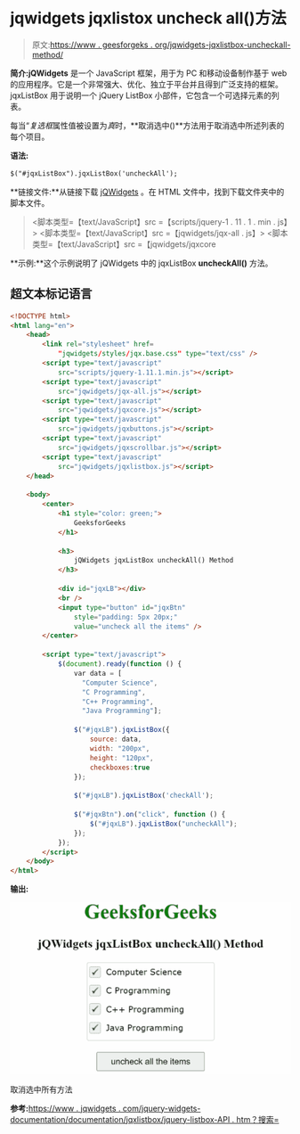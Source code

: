 # jqwidgets jqxlistox uncheck all()方法

> 原文:[https://www . geesforgeks . org/jqwidgets-jqxlistbox-uncheckall-method/](https://www.geeksforgeeks.org/jqwidgets-jqxlistbox-uncheckall-method/)

**简介:jQWidgets** 是一个 JavaScript 框架，用于为 PC 和移动设备制作基于 web 的应用程序。它是一个非常强大、优化、独立于平台并且得到广泛支持的框架。jqxListBox 用于说明一个 jQuery ListBox 小部件，它包含一个可选择元素的列表。

每当“*复选框*属性值被设置为*真*时，**取消选中()**方法用于取消选中所述列表的每个项目。

**语法:**

```html
$("#jqxListBox").jqxListBox('uncheckAll');
```

**链接文件:**从链接下载 [jQWidgets](https://www.jqwidgets.com/download) 。在 HTML 文件中，找到下载文件夹中的脚本文件。

> <link rel="”stylesheet”" href="”jqwidgets/styles/jqx.base.css”" type="”text/css”">
> <脚本类型=【text/JavaScript】src =【scripts/jquery-1 . 11 . 1 . min . js】></脚本>
> <脚本类型=【text/JavaScript】src =【jqwidgets/jqx-all . js】></脚本>
> <脚本类型=【text/JavaScript】src =【jqwidgets/jqxcore

**示例:**这个示例说明了 jQWidgets 中的 jqxListBox **uncheckAll()** 方法。

## 超文本标记语言

```html
<!DOCTYPE html>
<html lang="en">
    <head>
        <link rel="stylesheet" href=
            "jqwidgets/styles/jqx.base.css" type="text/css" />
        <script type="text/javascript" 
            src="scripts/jquery-1.11.1.min.js"></script>
        <script type="text/javascript" 
            src="jqwidgets/jqx-all.js"></script>
        <script type="text/javascript" 
            src="jqwidgets/jqxcore.js"></script>
        <script type="text/javascript" 
            src="jqwidgets/jqxbuttons.js"></script>
        <script type="text/javascript" 
            src="jqwidgets/jqxscrollbar.js"></script>
        <script type="text/javascript" 
            src="jqwidgets/jqxlistbox.js"></script>
    </head>

    <body>
        <center>
            <h1 style="color: green;">
                GeeksforGeeks
            </h1>

            <h3>
                jQWidgets jqxListBox uncheckAll() Method
            </h3>

            <div id="jqxLB"></div>
            <br />
            <input type="button" id="jqxBtn" 
                style="padding: 5px 20px;" 
                value="uncheck all the items" />
        </center>

        <script type="text/javascript">
            $(document).ready(function () {
                var data = [
                  "Computer Science", 
                  "C Programming",
                  "C++ Programming",
                  "Java Programming"];

                $("#jqxLB").jqxListBox({
                    source: data,
                    width: "200px",
                    height: "120px",
                    checkboxes:true
                });

                $("#jqxLB").jqxListBox('checkAll');

                $("#jqxBtn").on("click", function () {
                    $("#jqxLB").jqxListBox("uncheckAll");
                });
            });
        </script>
    </body>
</html>
```

**输出:**

![](img/5346a6b22a1f785de669d7e728a13a87.png)

取消选中所有方法

**参考:**[https://www . jqwidgets . com/jquery-widgets-documentation/documentation/jqxlistbox/jquery-listbox-API . htm？搜索=](https://www.jqwidgets.com/jquery-widgets-documentation/documentation/jqxlistbox/jquery-listbox-api.htm?search=)